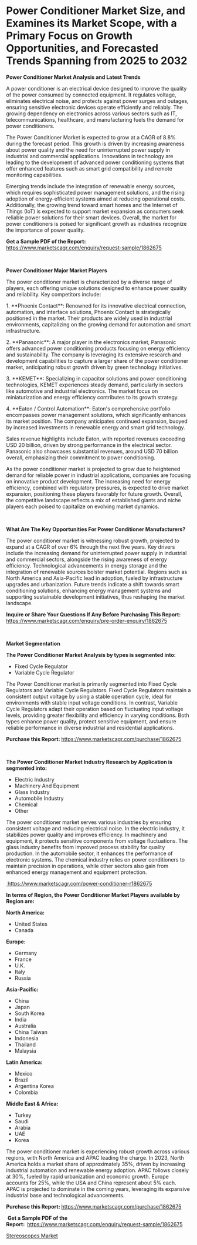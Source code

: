 <p><h1>Power Conditioner Market Size, and Examines its Market Scope, with a Primary Focus on Growth Opportunities, and Forecasted Trends Spanning from 2025 to 2032</h1></p><p><strong>Power Conditioner Market Analysis and Latest Trends</strong></p>
<p><p>A power conditioner is an electrical device designed to improve the quality of the power consumed by connected equipment. It regulates voltage, eliminates electrical noise, and protects against power surges and outages, ensuring sensitive electronic devices operate efficiently and reliably. The growing dependency on electronics across various sectors such as IT, telecommunications, healthcare, and manufacturing fuels the demand for power conditioners.</p><p>The Power Conditioner Market is expected to grow at a CAGR of 8.8% during the forecast period. This growth is driven by increasing awareness about power quality and the need for uninterrupted power supply in industrial and commercial applications. Innovations in technology are leading to the development of advanced power conditioning systems that offer enhanced features such as smart grid compatibility and remote monitoring capabilities.</p><p>Emerging trends include the integration of renewable energy sources, which requires sophisticated power management solutions, and the rising adoption of energy-efficient systems aimed at reducing operational costs. Additionally, the growing trend toward smart homes and the Internet of Things (IoT) is expected to support market expansion as consumers seek reliable power solutions for their smart devices. Overall, the market for power conditioners is poised for significant growth as industries recognize the importance of power quality.</p></p>
<p><strong>Get a Sample PDF of the Report:&nbsp;</strong> <a href="https://www.marketscagr.com/enquiry/request-sample/1862675?utm_campaign=2485&utm_medium=2&utm_source=Github&utm_content=ia&utm_term=08042025&utm_id=power-conditioner">https://www.marketscagr.com/enquiry/request-sample/1862675</a></p>
<p>&nbsp;</p>
<p><strong>Power Conditioner Major Market Players</strong></p>
<p><p>The power conditioner market is characterized by a diverse range of players, each offering unique solutions designed to enhance power quality and reliability. Key competitors include:</p><p>1. **Phoenix Contact**: Renowned for its innovative electrical connection, automation, and interface solutions, Phoenix Contact is strategically positioned in the market. Their products are widely used in industrial environments, capitalizing on the growing demand for automation and smart infrastructure.</p><p>2. **Panasonic**: A major player in the electronics market, Panasonic offers advanced power conditioning products focusing on energy efficiency and sustainability. The company is leveraging its extensive research and development capabilities to capture a larger share of the power conditioner market, anticipating robust growth driven by green technology initiatives.</p><p>3. **KEMET**: Specializing in capacitor solutions and power conditioning technologies, KEMET experiences steady demand, particularly in sectors like automotive and industrial electronics. The market focus on miniaturization and energy efficiency contributes to its growth strategy.</p><p>4. **Eaton / Control Automation**: Eaton's comprehensive portfolio encompasses power management solutions, which significantly enhances its market position. The company anticipates continued expansion, buoyed by increased investments in renewable energy and smart grid technology.</p><p>Sales revenue highlights include Eaton, with reported revenues exceeding USD 20 billion, driven by strong performance in the electrical sector. Panasonic also showcases substantial revenues, around USD 70 billion overall, emphasizing their commitment to power conditioning.</p><p>As the power conditioner market is projected to grow due to heightened demand for reliable power in industrial applications, companies are focusing on innovative product development. The increasing need for energy efficiency, combined with regulatory pressures, is expected to drive market expansion, positioning these players favorably for future growth. Overall, the competitive landscape reflects a mix of established giants and niche players each poised to capitalize on evolving market dynamics.</p></p>
<p>&nbsp;</p>
<p><strong>What Are The Key Opportunities For Power Conditioner Manufacturers?</strong></p>
<p><p>The power conditioner market is witnessing robust growth, projected to expand at a CAGR of over 6% through the next five years. Key drivers include the increasing demand for uninterrupted power supply in industrial and commercial sectors, alongside the rising awareness of energy efficiency. Technological advancements in energy storage and the integration of renewable sources bolster market potential. Regions such as North America and Asia-Pacific lead in adoption, fueled by infrastructure upgrades and urbanization. Future trends indicate a shift towards smart conditioning solutions, enhancing energy management systems and supporting sustainable development initiatives, thus reshaping the market landscape.</p></p>
<p><strong>Inquire or Share Your Questions If Any Before Purchasing This Report:</strong> <a href="https://www.marketscagr.com/enquiry/pre-order-enquiry/1862675?utm_campaign=2485&utm_medium=2&utm_source=Github&utm_content=ia&utm_term=08042025&utm_id=power-conditioner">https://www.marketscagr.com/enquiry/pre-order-enquiry/1862675</a></p>
<p>&nbsp;</p>
<p><strong>Market Segmentation</strong></p>
<p><strong>The Power Conditioner Market Analysis by types is segmented into:</strong></p>
<p><ul><li>Fixed Cycle Regulator</li><li>Variable Cycle Regulator</li></ul></p>
<p><p>The Power Conditioner market is primarily segmented into Fixed Cycle Regulators and Variable Cycle Regulators. Fixed Cycle Regulators maintain a consistent output voltage by using a stable operation cycle, ideal for environments with stable input voltage conditions. In contrast, Variable Cycle Regulators adapt their operation based on fluctuating input voltage levels, providing greater flexibility and efficiency in varying conditions. Both types enhance power quality, protect sensitive equipment, and ensure reliable performance in diverse industrial and residential applications.</p></p>
<p><strong>Purchase this Report:&nbsp;</strong><a href="https://www.marketscagr.com/purchase/1862675?utm_campaign=2485&utm_medium=2&utm_source=Github&utm_content=ia&utm_term=08042025&utm_id=power-conditioner">https://www.marketscagr.com/purchase/1862675</a></p>
<p>&nbsp;</p>
<p><strong>The Power Conditioner Market Industry Research by Application is segmented into:</strong></p>
<p><ul><li>Electric Industry</li><li>Machinery And Equipment</li><li>Glass Industry</li><li>Automobile Industry</li><li>Chemical</li><li>Other</li></ul></p>
<p><p>The power conditioner market serves various industries by ensuring consistent voltage and reducing electrical noise. In the electric industry, it stabilizes power quality and improves efficiency. In machinery and equipment, it protects sensitive components from voltage fluctuations. The glass industry benefits from improved process stability for quality production. In the automobile sector, it enhances the performance of electronic systems. The chemical industry relies on power conditioners to maintain precision in operations, while other sectors also gain from enhanced energy management and equipment protection.</p></p>
<p><a href="https://www.marketscagr.com/power-conditioner-r1862675?utm_campaign=2485&utm_medium=2&utm_source=Github&utm_content=ia&utm_term=08042025&utm_id=power-conditioner">&nbsp;https://www.marketscagr.com/power-conditioner-r1862675</a></p>
<p><strong>In terms of Region, the Power Conditioner Market Players available by Region are:</strong></p>
<p>
    <p> <strong> North America: </strong>
        <ul>
            <li>United States</li>
            <li>Canada</li>
        </ul>
        </p> 
    <p> <strong> Europe: </strong>
        <ul>
            <li>Germany</li>
            <li>France</li>
            <li>U.K.</li>
            <li>Italy</li>
            <li>Russia</li>
        </ul>
        </p> 
    <p> <strong> Asia-Pacific: </strong>
        <ul>
            <li>China</li>
            <li>Japan</li>
            <li>South Korea</li>
            <li>India</li>
            <li>Australia</li>
            <li>China Taiwan</li>
            <li>Indonesia</li>
            <li>Thailand</li>
            <li>Malaysia</li>
        </ul>
        </p> 
    <p> <strong> Latin America: </strong>
        <ul>
            <li>Mexico</li>
            <li>Brazil</li>
            <li>Argentina Korea</li>
            <li>Colombia</li>
        </ul>
        </p> 
    <p> <strong> Middle East & Africa: </strong>
        <ul>
            <li>Turkey</li>
            <li>Saudi</li>
            <li>Arabia</li>
            <li>UAE</li>
            <li>Korea</li>
        </ul>
    </p>
    </p>
<p><p>The power conditioner market is experiencing robust growth across various regions, with North America and APAC leading the charge. In 2023, North America holds a market share of approximately 35%, driven by increasing industrial automation and renewable energy adoption. APAC follows closely at 30%, fueled by rapid urbanization and economic growth. Europe accounts for 25%, while the USA and China represent about 5% each. APAC is projected to dominate in the coming years, leveraging its expansive industrial base and technological advancements.</p></p>
<p><strong>Purchase this Report: </strong><a href="https://www.marketscagr.com/purchase/1862675?utm_campaign=2485&utm_medium=2&utm_source=Github&utm_content=ia&utm_term=08042025&utm_id=power-conditioner">https://www.marketscagr.com/purchase/1862675</a></p>
<p>&nbsp;<strong>Get a Sample PDF of the Report:&nbsp;&nbsp;</strong><a href="https://www.marketscagr.com/enquiry/request-sample/1862675?utm_campaign=2485&utm_medium=2&utm_source=Github&utm_content=ia&utm_term=08042025&utm_id=power-conditioner">https://www.marketscagr.com/enquiry/request-sample/1862675</a></p>
<p><strong></strong></p>
<p><p><a href="https://github.com/kathiestrine5ty/Market-Research-Report-List-2/blob/main/stereoscopes-market.md?utm_campaign=2485&utm_medium=2&utm_source=Github&utm_content=ia&utm_term=08042025&utm_id=power-conditioner">Stereoscopes Market</a></p></p>